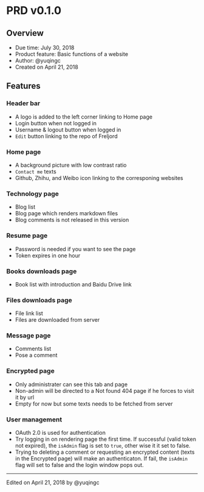 # PRD v0.1.0

## Overview

- Due time: July 30, 2018
- Product feature: Basic functions of a website
- Author: @yuqingc
- Created on April 21, 2018

## Features

### Header bar

- A logo is added to the left corner linking to Home page
- Login button when not logged in
- Username & logout button when logged in
- `Edit` button linking to the repo of Freljord

### Home page

- A background picture with low contrast ratio
- `Contact me` texts
- Github, Zhihu, and Weibo icon linking to the corresponing websites

### Technology page

- Blog list
- Blog page which renders markdown files
- Blog comments is not released in this version

### Resume page

- Password is needed if you want to see the page
- Token expires in one hour

### Books downloads page

- Book list with introduction and Baidu Drive link

### Files downloads page

- File link list
- Files are downloaded from server

### Message page

- Comments list
- Pose a comment

### Encrypted page

- Only administrater can see this tab and page
- Non-admin will be directed to a Not found 404 page if he forces to visit it by url
- Empty for now but some texts needs to be fetched from server

### User management

- OAuth 2.0 is used for authentication
- Try logging in on rendering page the first time. If successful (valid token not expired), the `isAdmin` flag is set to `true`, other wise it it set to false.
- Trying to deleting a comment or requesting an encrypted content (texts in the Encrypted page) will make an authenticaton. If fail, the `isAdmin` flag will set to false and the login window pops out.

---

Edited on April 21, 2018 by @yuqingc